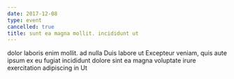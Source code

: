 ```yaml
---
date: 2017-12-08
type: event
cancelled: true
title: sunt ea magna mollit. incididunt ut
---
```

dolor laboris enim mollit. ad nulla Duis labore ut Excepteur veniam, quis aute ipsum ex eu fugiat incididunt dolore sint ea magna voluptate irure exercitation adipiscing in Ut